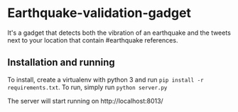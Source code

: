# Earthquake-validation-gadget
It's a gadget that detects both the vibration of an earthquake and the tweets next to your location that contain #earthquake references.

## Installation and running

To install, create a virtualenv with python 3 and run `pip install -r requirements.txt`.
To run, simply run `python server.py`

The server will start running on http://localhost:8013/

